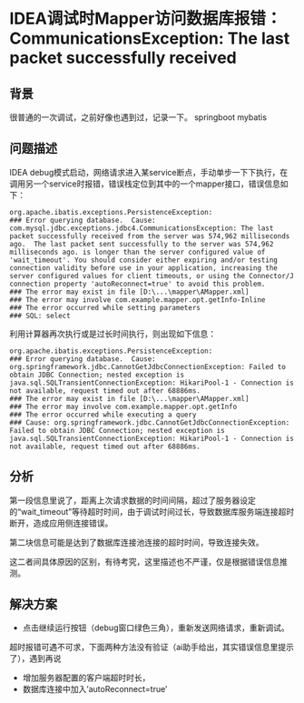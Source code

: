# IDEA调试时Mapper访问数据库报错：CommunicationsException: The last packet successfully received

## 背景

很普通的一次调试，之前好像也遇到过，记录一下。
springboot mybatis

## 问题描述

IDEA debug模式启动，网络请求进入某service断点，手动单步一下下执行，在调用另一个service时报错，错误栈定位到其中的一个mapper接口，错误信息如下：

```log
org.apache.ibatis.exceptions.PersistenceException: 
### Error querying database.  Cause: com.mysql.jdbc.exceptions.jdbc4.CommunicationsException: The last packet successfully received from the server was 574,962 milliseconds ago.  The last packet sent successfully to the server was 574,962 milliseconds ago. is longer than the server configured value of 'wait_timeout'. You should consider either expiring and/or testing connection validity before use in your application, increasing the server configured values for client timeouts, or using the Connector/J connection property 'autoReconnect=true' to avoid this problem.
### The error may exist in file [D:\...\mapper\AMapper.xml]
### The error may involve com.example.mapper.opt.getInfo-Inline
### The error occurred while setting parameters
### SQL: select 
```

利用计算器再次执行或是过长时间执行，则出现如下信息：

```log
org.apache.ibatis.exceptions.PersistenceException: 
### Error querying database.  Cause: org.springframework.jdbc.CannotGetJdbcConnectionException: Failed to obtain JDBC Connection; nested exception is java.sql.SQLTransientConnectionException: HikariPool-1 - Connection is not available, request timed out after 68886ms.
### The error may exist in file [D:\...\mapper\AMapper.xml]
### The error may involve com.example.mapper.opt.getInfo
### The error occurred while executing a query
### Cause: org.springframework.jdbc.CannotGetJdbcConnectionException: Failed to obtain JDBC Connection; nested exception is java.sql.SQLTransientConnectionException: HikariPool-1 - Connection is not available, request timed out after 68886ms.
```

## 分析

第一段信息里说了，距离上次请求数据的时间间隔，超过了服务器设定的“wait_timeout”等待超时时间，由于调试时间过长，导致数据库服务端连接超时断开，造成应用侧连接错误。

第二块信息可能是达到了数据库连接池连接的超时时间，导致连接失效。

这二者间具体原因的区别，有待考究，这里描述也不严谨，仅是根据错误信息推测。

## 解决方案

* 点击继续运行按钮（debug窗口绿色三角），重新发送网络请求，重新调试。

超时报错可遇不可求，下面两种方法没有验证（ai助手给出，其实错误信息里提示了），遇到再说

* 增加服务器配置的客户端超时时长，
* 数据库连接中加入’autoReconnect=true’
